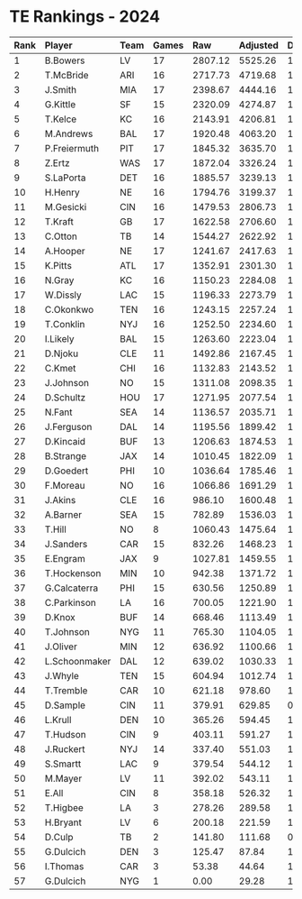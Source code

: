 # TE Rankings - 2024

| Rank | Player        | Team | Games | Raw     | Adjusted | Difficulty | Avg/Game | Typical | Consistency | Trend    |
| :----| :-------------| :----| :-----| :-------| :--------| :----------| :--------| :-------| :-----------| :--------|
| 1    | B.Bowers      | LV   | 17    | 2807.12 | 5525.26  | 1.031      | 325.02   | 279.76  | 7/2/8       | +129.3%  |
| 2    | T.McBride     | ARI  | 16    | 2717.73 | 4719.68  | 1.018      | 294.98   | 351.44  | 11/1/4      | +116.3%  |
| 3    | J.Smith       | MIA  | 17    | 2398.67 | 4444.16  | 1.012      | 261.42   | 262.52  | 9/0/8       | +209.7%  |
| 4    | G.Kittle      | SF   | 15    | 2320.09 | 4274.87  | 1.019      | 284.99   | 307.92  | 6/3/6       | +125.5%  |
| 5    | T.Kelce       | KC   | 16    | 2143.91 | 4206.81  | 1.015      | 262.93   | 280.01  | 8/2/6       | +180.0%  |
| 6    | M.Andrews     | BAL  | 17    | 1920.48 | 4063.20  | 1.023      | 239.01   | 220.34  | 6/1/10      | +193.7%  |
| 7    | P.Freiermuth  | PIT  | 17    | 1845.32 | 3635.70  | 1.027      | 213.86   | 218.06  | 7/2/8       | +98.5%   |
| 8    | Z.Ertz        | WAS  | 17    | 1872.04 | 3326.24  | 1.020      | 195.66   | 188.25  | 8/1/8       | +189.1%  |
| 9    | S.LaPorta     | DET  | 16    | 1885.57 | 3239.13  | 1.018      | 202.45   | 196.98  | 7/1/8       | +144.9%  |
| 10   | H.Henry       | NE   | 16    | 1794.76 | 3199.37  | 1.039      | 199.96   | 191.52  | 8/0/8       | +228.4%  |
| 11   | M.Gesicki     | CIN  | 16    | 1479.53 | 2806.73  | 1.033      | 175.42   | 182.31  | 10/1/5      | +333.6%  |
| 12   | T.Kraft       | GB   | 17    | 1622.58 | 2706.60  | 1.020      | 159.21   | 160.70  | 10/0/7      | +169.6%  |
| 13   | C.Otton       | TB   | 14    | 1544.27 | 2622.92  | 1.021      | 187.35   | 155.00  | 6/0/8       | INACTIVE |
| 14   | A.Hooper      | NE   | 17    | 1241.67 | 2417.63  | 1.025      | 142.21   | 142.18  | 8/3/6       | +161.1%  |
| 15   | K.Pitts       | ATL  | 17    | 1352.91 | 2301.30  | 1.014      | 135.37   | 128.66  | 8/1/8       | +393.3%  |
| 16   | N.Gray        | KC   | 16    | 1150.23 | 2284.08  | 1.015      | 142.76   | 141.85  | 9/0/7       | +335.4%  |
| 17   | W.Dissly      | LAC  | 15    | 1196.33 | 2273.79  | 1.020      | 151.59   | 157.63  | 10/0/5      | +220.2%  |
| 18   | C.Okonkwo     | TEN  | 16    | 1243.15 | 2257.24  | 1.015      | 141.08   | 153.68  | 9/1/6       | +212.2%  |
| 19   | T.Conklin     | NYJ  | 16    | 1252.50 | 2234.60  | 1.025      | 139.66   | 137.36  | 6/0/10      | +194.1%  |
| 20   | I.Likely      | BAL  | 15    | 1263.60 | 2223.04  | 1.016      | 148.20   | 139.10  | 8/1/6       | +281.9%  |
| 21   | D.Njoku       | CLE  | 11    | 1492.86 | 2167.45  | 1.025      | 197.04   | 182.81  | 5/0/6       | +189.0%  |
| 22   | C.Kmet        | CHI  | 16    | 1132.83 | 2143.52  | 1.030      | 133.97   | 110.49  | 8/1/7       | +362.1%  |
| 23   | J.Johnson     | NO   | 15    | 1311.08 | 2098.35  | 1.031      | 139.89   | 143.30  | 9/1/5       | +125.1%  |
| 24   | D.Schultz     | HOU  | 17    | 1271.95 | 2077.54  | 1.029      | 122.21   | 110.05  | 8/0/9       | +116.2%  |
| 25   | N.Fant        | SEA  | 14    | 1136.57 | 2035.71  | 1.017      | 145.41   | 147.48  | 7/2/5       | +145.5%  |
| 26   | J.Ferguson    | DAL  | 14    | 1195.56 | 1899.42  | 1.015      | 135.67   | 125.56  | 6/2/6       | +136.9%  |
| 27   | D.Kincaid     | BUF  | 13    | 1206.63 | 1874.53  | 1.019      | 144.19   | 148.35  | 6/2/5       | +107.9%  |
| 28   | B.Strange     | JAX  | 14    | 1010.45 | 1822.09  | 1.025      | 130.15   | 118.71  | 7/1/6       | +283.8%  |
| 29   | D.Goedert     | PHI  | 10    | 1036.64 | 1785.46  | 1.034      | 178.55   | 151.96  | 3/0/7       | +118.7%  |
| 30   | F.Moreau      | NO   | 16    | 1066.86 | 1691.29  | 1.021      | 105.71   | 111.38  | 8/1/7       | +261.3%  |
| 31   | J.Akins       | CLE  | 16    | 986.10  | 1600.48  | 1.034      | 100.03   | 97.15   | 7/1/8       | +310.8%  |
| 32   | A.Barner      | SEA  | 15    | 782.89  | 1536.03  | 1.005      | 102.40   | 96.24   | 7/1/7       | +271.2%  |
| 33   | T.Hill        | NO   | 8     | 1060.43 | 1475.64  | 1.035      | 184.46   | 165.97  | 4/2/2       | INACTIVE |
| 34   | J.Sanders     | CAR  | 15    | 832.26  | 1468.23  | 1.013      | 97.88    | 97.18   | 9/0/6       | +669.7%  |
| 35   | E.Engram      | JAX  | 9     | 1027.81 | 1459.55  | 1.025      | 162.17   | 157.89  | 3/2/4       | INACTIVE |
| 36   | T.Hockenson   | MIN  | 10    | 942.38  | 1371.72  | 1.027      | 137.17   | 126.67  | 5/0/5       | +132.5%  |
| 37   | G.Calcaterra  | PHI  | 15    | 630.56  | 1250.89  | 1.020      | 83.39    | 70.37   | 8/0/7       | +622.2%  |
| 38   | C.Parkinson   | LA   | 16    | 700.05  | 1221.90  | 1.010      | 76.37    | 76.01   | 9/0/7       | +407.7%  |
| 39   | D.Knox        | BUF  | 14    | 668.46  | 1113.49  | 1.020      | 79.54    | 75.53   | 7/1/6       | +257.2%  |
| 40   | T.Johnson     | NYG  | 11    | 765.30  | 1104.05  | 1.015      | 100.37   | 100.26  | 5/2/4       | INACTIVE |
| 41   | J.Oliver      | MIN  | 12    | 636.92  | 1100.66  | 1.038      | 91.72    | 86.86   | 7/0/5       | +451.4%  |
| 42   | L.Schoonmaker | DAL  | 12    | 639.02  | 1030.33  | 1.024      | 85.86    | 93.93   | 8/0/4       | +1024.9% |
| 43   | J.Whyle       | TEN  | 15    | 604.94  | 1012.74  | 1.014      | 67.52    | 71.29   | 9/1/5       | +507.8%  |
| 44   | T.Tremble     | CAR  | 10    | 621.18  | 978.60   | 1.019      | 97.86    | 91.39   | 5/1/4       | +182.6%  |
| 45   | D.Sample      | CIN  | 11    | 379.91  | 629.85   | 0.989      | 57.26    | 54.18   | 7/1/3       | +257.5%  |
| 46   | L.Krull       | DEN  | 10    | 365.26  | 594.45   | 1.000      | 59.45    | 59.86   | 4/2/4       | +177.2%  |
| 47   | T.Hudson      | CIN  | 9     | 403.11  | 591.27   | 1.019      | 65.70    | 52.40   | 4/1/4       | +238.1%  |
| 48   | J.Ruckert     | NYJ  | 14    | 337.40  | 551.03   | 1.025      | 39.36    | 41.41   | 7/1/6       | +170.6%  |
| 49   | S.Smartt      | LAC  | 9     | 379.54  | 544.12   | 1.021      | 60.46    | 65.08   | 5/1/3       | +531.7%  |
| 50   | M.Mayer       | LV   | 11    | 392.02  | 543.11   | 1.006      | 49.37    | 37.50   | 7/1/3       | +243.7%  |
| 51   | E.All         | CIN  | 8     | 358.18  | 526.32   | 1.030      | 65.79    | 72.44   | 3/1/4       | INACTIVE |
| 52   | T.Higbee      | LA   | 3     | 278.26  | 289.58   | 1.008      | 96.53    | 96.53   | 2/0/1       | N/A      |
| 53   | H.Bryant      | LV   | 6     | 200.18  | 221.59   | 1.004      | 36.93    | 31.06   | 2/0/4       | INACTIVE |
| 54   | D.Culp        | TB   | 2     | 141.80  | 111.68   | 0.992      | 55.84    | 55.84   | 1/0/1       | N/A      |
| 55   | G.Dulcich     | DEN  | 3     | 125.47  | 87.84    | 1.025      | 29.28    | 31.92   | 2/0/2       | INACTIVE |
| 56   | I.Thomas      | CAR  | 3     | 53.38   | 44.64    | 1.017      | 14.88    | 14.88   | 1/1/1       | INACTIVE |
| 57   | G.Dulcich     | NYG  | 1     | 0.00    | 29.28    | 1.025      | 29.28    | 31.92   | 2/0/2       | INACTIVE |

